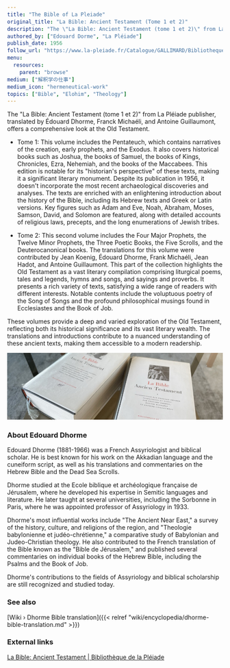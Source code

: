 ```yaml
---
title: "The Bible of La Pleiade"
original_title: "La Bible: Ancient Testament (Tome 1 et 2)"
description: "The \"La Bible: Ancient Testament (tome 1 et 2)\" from La Pléiade publisher, translated by Édouard Dhorme, Franck Michaéli, and Antoine Guillaumont, offers a comprehensive look at the Old Testament. These volumes provide a deep and varied exploration of the Old Testament, reflecting both its historical significance and its vast literary wealth. The translations and introductions contribute to a nuanced understanding of these ancient texts, making them accessible to a modern readership."
authored_by: ["Edouard Dorme", "La Pléiade"]
publish_date: 1956
follow_url: "https://www.la-pleiade.fr/Catalogue/GALLIMARD/Bibliotheque-de-la-Pleiade/La-Bible4"
menu:
  resources:
    parent: "browse"
medium: ["解釈学の仕事"]
medium_icon: "hermeneutical-work"
topics: ["Bible", "Elohim", "Theology"]
---
```


The "La Bible: Ancient Testament (tome 1 et 2)" from La Pléiade publisher, translated by Édouard Dhorme, Franck Michaéli, and Antoine Guillaumont, offers a comprehensive look at the Old Testament.

- Tome 1: This volume includes the Pentateuch, which contains narratives of the creation, early prophets, and the Exodus. It also covers historical books such as Joshua, the books of Samuel, the books of Kings, Chronicles, Ezra, Nehemiah, and the books of the Maccabees. This edition is notable for its "historian's perspective" of these texts, making it a significant literary monument. Despite its publication in 1956, it doesn't incorporate the most recent archaeological discoveries and analyses. The texts are enriched with an enlightening introduction about the history of the Bible, including its Hebrew texts and Greek or Latin versions. Key figures such as Adam and Eve, Noah, Abraham, Moses, Samson, David, and Solomon are featured, along with detailed accounts of religious laws, precepts, and the long enumerations of Jewish tribes.

- Tome 2: This second volume includes the Four Major Prophets, the Twelve Minor Prophets, the Three Poetic Books, the Five Scrolls, and the Deuterocanonical books. The translations for this volume were contributed by Jean Koenig, Édouard Dhorme, Frank Michaéli, Jean Hadot, and Antoine Guillaumont. This part of the collection highlights the Old Testament as a vast literary compilation comprising liturgical poems, tales and legends, hymns and songs, and sayings and proverbs. It presents a rich variety of texts, satisfying a wide range of readers with different interests. Notable contents include the voluptuous poetry of the Song of Songs and the profound philosophical musings found in Ecclesiastes and the Book of Job.

These volumes provide a deep and varied exploration of the Old Testament, reflecting both its historical significance and its vast literary wealth. The translations and introductions contribute to a nuanced understanding of these ancient texts, making them accessible to a modern readership.

![Image](images/dhorme-bible-books.jpg "La Bible: Ancient Testament, Tome I & Tome II (1956) — Edouard Dhorme")

### About Edouard Dhorme

Edouard Dhorme (1881-1966) was a French Assyriologist and biblical scholar. He is best known for his work on the Akkadian language and the cuneiform script, as well as his translations and commentaries on the Hebrew Bible and the Dead Sea Scrolls.

Dhorme studied at the Ecole biblique et archéologique française de Jérusalem, where he developed his expertise in Semitic languages and literature. He later taught at several universities, including the Sorbonne in Paris, where he was appointed professor of Assyriology in 1933.

Dhorme's most influential works include "The Ancient Near East," a survey of the history, culture, and religions of the region, and "Theologie babylonienne et judéo-chrétienne," a comparative study of Babylonian and Judeo-Christian theology. He also contributed to the French translation of the Bible known as the "Bible de Jérusalem," and published several commentaries on individual books of the Hebrew Bible, including the Psalms and the Book of Job.

Dhorme's contributions to the fields of Assyriology and biblical scholarship are still recognized and studied today.

### See also

[Wiki › Dhorme Bible translation]({{< relref "wiki/encyclopedia/dhorme-bible-translation.md" >}})</br>

### External links

[La Bible: Ancient Testament | Bibliothèque de la Pléiade](https://www.la-pleiade.fr/Catalogue/GALLIMARD/Bibliotheque-de-la-Pleiade/La-Bible4)
